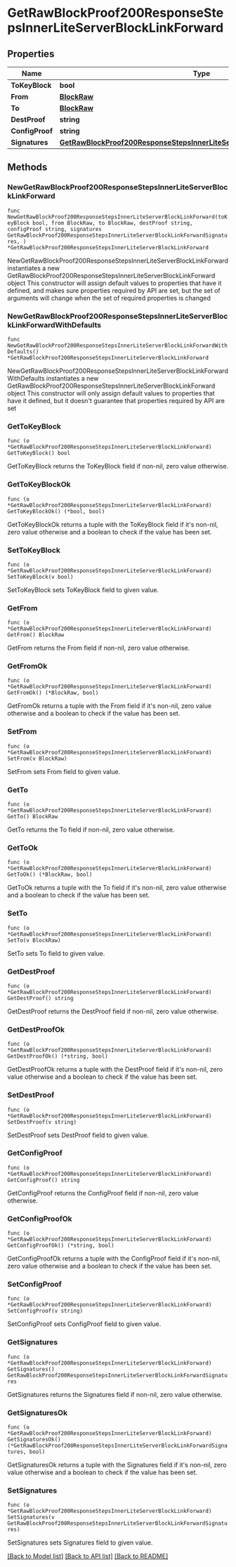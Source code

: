 # GetRawBlockProof200ResponseStepsInnerLiteServerBlockLinkForward

## Properties

Name | Type | Description | Notes
------------ | ------------- | ------------- | -------------
**ToKeyBlock** | **bool** |  | 
**From** | [**BlockRaw**](BlockRaw.md) |  | 
**To** | [**BlockRaw**](BlockRaw.md) |  | 
**DestProof** | **string** |  | 
**ConfigProof** | **string** |  | 
**Signatures** | [**GetRawBlockProof200ResponseStepsInnerLiteServerBlockLinkForwardSignatures**](GetRawBlockProof200ResponseStepsInnerLiteServerBlockLinkForwardSignatures.md) |  | 

## Methods

### NewGetRawBlockProof200ResponseStepsInnerLiteServerBlockLinkForward

`func NewGetRawBlockProof200ResponseStepsInnerLiteServerBlockLinkForward(toKeyBlock bool, from BlockRaw, to BlockRaw, destProof string, configProof string, signatures GetRawBlockProof200ResponseStepsInnerLiteServerBlockLinkForwardSignatures, ) *GetRawBlockProof200ResponseStepsInnerLiteServerBlockLinkForward`

NewGetRawBlockProof200ResponseStepsInnerLiteServerBlockLinkForward instantiates a new GetRawBlockProof200ResponseStepsInnerLiteServerBlockLinkForward object
This constructor will assign default values to properties that have it defined,
and makes sure properties required by API are set, but the set of arguments
will change when the set of required properties is changed

### NewGetRawBlockProof200ResponseStepsInnerLiteServerBlockLinkForwardWithDefaults

`func NewGetRawBlockProof200ResponseStepsInnerLiteServerBlockLinkForwardWithDefaults() *GetRawBlockProof200ResponseStepsInnerLiteServerBlockLinkForward`

NewGetRawBlockProof200ResponseStepsInnerLiteServerBlockLinkForwardWithDefaults instantiates a new GetRawBlockProof200ResponseStepsInnerLiteServerBlockLinkForward object
This constructor will only assign default values to properties that have it defined,
but it doesn't guarantee that properties required by API are set

### GetToKeyBlock

`func (o *GetRawBlockProof200ResponseStepsInnerLiteServerBlockLinkForward) GetToKeyBlock() bool`

GetToKeyBlock returns the ToKeyBlock field if non-nil, zero value otherwise.

### GetToKeyBlockOk

`func (o *GetRawBlockProof200ResponseStepsInnerLiteServerBlockLinkForward) GetToKeyBlockOk() (*bool, bool)`

GetToKeyBlockOk returns a tuple with the ToKeyBlock field if it's non-nil, zero value otherwise
and a boolean to check if the value has been set.

### SetToKeyBlock

`func (o *GetRawBlockProof200ResponseStepsInnerLiteServerBlockLinkForward) SetToKeyBlock(v bool)`

SetToKeyBlock sets ToKeyBlock field to given value.


### GetFrom

`func (o *GetRawBlockProof200ResponseStepsInnerLiteServerBlockLinkForward) GetFrom() BlockRaw`

GetFrom returns the From field if non-nil, zero value otherwise.

### GetFromOk

`func (o *GetRawBlockProof200ResponseStepsInnerLiteServerBlockLinkForward) GetFromOk() (*BlockRaw, bool)`

GetFromOk returns a tuple with the From field if it's non-nil, zero value otherwise
and a boolean to check if the value has been set.

### SetFrom

`func (o *GetRawBlockProof200ResponseStepsInnerLiteServerBlockLinkForward) SetFrom(v BlockRaw)`

SetFrom sets From field to given value.


### GetTo

`func (o *GetRawBlockProof200ResponseStepsInnerLiteServerBlockLinkForward) GetTo() BlockRaw`

GetTo returns the To field if non-nil, zero value otherwise.

### GetToOk

`func (o *GetRawBlockProof200ResponseStepsInnerLiteServerBlockLinkForward) GetToOk() (*BlockRaw, bool)`

GetToOk returns a tuple with the To field if it's non-nil, zero value otherwise
and a boolean to check if the value has been set.

### SetTo

`func (o *GetRawBlockProof200ResponseStepsInnerLiteServerBlockLinkForward) SetTo(v BlockRaw)`

SetTo sets To field to given value.


### GetDestProof

`func (o *GetRawBlockProof200ResponseStepsInnerLiteServerBlockLinkForward) GetDestProof() string`

GetDestProof returns the DestProof field if non-nil, zero value otherwise.

### GetDestProofOk

`func (o *GetRawBlockProof200ResponseStepsInnerLiteServerBlockLinkForward) GetDestProofOk() (*string, bool)`

GetDestProofOk returns a tuple with the DestProof field if it's non-nil, zero value otherwise
and a boolean to check if the value has been set.

### SetDestProof

`func (o *GetRawBlockProof200ResponseStepsInnerLiteServerBlockLinkForward) SetDestProof(v string)`

SetDestProof sets DestProof field to given value.


### GetConfigProof

`func (o *GetRawBlockProof200ResponseStepsInnerLiteServerBlockLinkForward) GetConfigProof() string`

GetConfigProof returns the ConfigProof field if non-nil, zero value otherwise.

### GetConfigProofOk

`func (o *GetRawBlockProof200ResponseStepsInnerLiteServerBlockLinkForward) GetConfigProofOk() (*string, bool)`

GetConfigProofOk returns a tuple with the ConfigProof field if it's non-nil, zero value otherwise
and a boolean to check if the value has been set.

### SetConfigProof

`func (o *GetRawBlockProof200ResponseStepsInnerLiteServerBlockLinkForward) SetConfigProof(v string)`

SetConfigProof sets ConfigProof field to given value.


### GetSignatures

`func (o *GetRawBlockProof200ResponseStepsInnerLiteServerBlockLinkForward) GetSignatures() GetRawBlockProof200ResponseStepsInnerLiteServerBlockLinkForwardSignatures`

GetSignatures returns the Signatures field if non-nil, zero value otherwise.

### GetSignaturesOk

`func (o *GetRawBlockProof200ResponseStepsInnerLiteServerBlockLinkForward) GetSignaturesOk() (*GetRawBlockProof200ResponseStepsInnerLiteServerBlockLinkForwardSignatures, bool)`

GetSignaturesOk returns a tuple with the Signatures field if it's non-nil, zero value otherwise
and a boolean to check if the value has been set.

### SetSignatures

`func (o *GetRawBlockProof200ResponseStepsInnerLiteServerBlockLinkForward) SetSignatures(v GetRawBlockProof200ResponseStepsInnerLiteServerBlockLinkForwardSignatures)`

SetSignatures sets Signatures field to given value.



[[Back to Model list]](../README.md#documentation-for-models) [[Back to API list]](../README.md#documentation-for-api-endpoints) [[Back to README]](../README.md)


